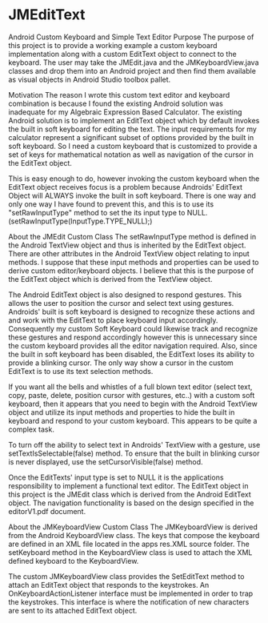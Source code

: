# JMEditText
Android Custom Keyboard and Simple Text Editor
Purpose
The purpose of this project is to provide a working example a custom keyboard implementation along with a custom EditText object to connect to the keyboard.  The user may take the JMEdit.java and the JMKeyboardView.java classes and drop them into an Android project and then find them available as visual objects in Android Studio toolbox pallet.

Motivation
The reason I wrote this custom text editor and keyboard combination is because I found the existing Android solution was inadequate for my Algebraic Expression Based Calculator.  The existing Android solution is to implement an EditText object which by default invokes the built in soft keyboard for editing the text.  The input requirements for my calculator represent a significant subset of options provided by the built in soft keyboard.  So I need a custom keyboard that is customized to provide a set of keys for mathematical notation as well as navigation of the cursor in the EditText object.

This is easy enough to do, however invoking the custom keyboard when the EditText object receives focus is a problem because Androids' EditText Object will ALWAYS invoke the built in soft keyboard.  There is one way and only one way I have found to prevent this, and this is to use its "setRawInputType" method to set the its input type to NULL.  (setRawInputType(InputType.TYPE_NULL);)

About the JMEdit Custom Class
The setRawInputType method is defined in the Android TextView object and thus is inherited by the EditText object.  There are other attributes in the Android TextView object relating to input methods.  I suppose that these input methods and properties can be used to derive custom editor/keyboard objects.  I believe that this is the purpose of the EditText object which is derived from the TextView object.

The Android EditText object is also designed to respond gestures.  This allows the user to position the cursor and select text using gestures.  Androids' built is soft keyboard is designed to recognize these actions and and work with the EditText to place keyboard input accordingly.  Consequently my custom Soft Keyboard could likewise track and recognize these gestures and respond accordingly however this  is unnecessary since the custom keyboard provides all the editor navigation required.  Also, since the built in soft keyboard has been disabled, the EditText loses its ability to provide a blinking cursor.  The only way show a cursor in the custom EditText is to use its text selection methods.

If you want all the bells and whistles of a full blown text editor (select text, copy, paste, delete, position cursor with gestures, etc..) with a custom soft keyboard, then it appears that you need to begin with the Android TextView object and utilize its input methods and properties to hide the built in keyboard and respond to your custom keyboard.  This appears to be quite a complex task.

To turn off the ability to select text in Androids' TextView with a gesture, use setTextIsSelectable(false) method.  To ensure that the built in blinking cursor is never displayed, use the setCursorVisible(false) method.

Once the EditTexts' input type is set to NULL it is the applications responsibility to implement a functional text editor.  The EditText object in this project is the JMEdit class which is derived from the Android EditText object.  The navigation functionality is based on the design specified in the editorV1.pdf document.

About the JMKeyboardView Custom Class
The JMKeyboardView is derived from the Android KeyboardView class.  The keys that compose the keyboard are defined in an XML file located in the apps res.XML source folder.  The setKeyboard method in the KeyboardView class is used to attach the XML defined keyboard to the KeyboardView. 

The custom JMKeyboardView class provides the SetEditText method to attach an EditText object that responds to the keystrokes.
An OnKeyboardActionListener interface must be implemented in order to trap the keystrokes.  This interface is where the notification of new characters are sent to its attached EditText object.
